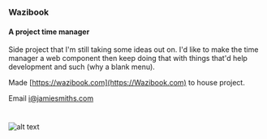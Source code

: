 ### Wazibook
#### A project time manager

Side project that I'm still taking some ideas out on.
I'd like to make the time manager a web component then keep doing that with things that'd help development and such
(why a blank menu).


Made [https://wazibook.com](https://Wazibook.com)
 to house project.  

Email [i@jamiesmiths.com](mailto:i@jamiesmiths.com)

#

![alt text](http://i.imgur.com/F8UfAoj.png "mobile screenie")